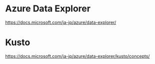 # Azure Data Explorer

https://docs.microsoft.com/ja-jp/azure/data-explorer/

# Kusto

https://docs.microsoft.com/ja-jp/azure/data-explorer/kusto/concepts/

